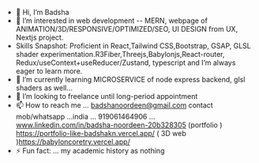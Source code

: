 - 👋 Hi, I’m Badsha
- 👀 I’m interested in web development -- MERN,  webpage of ANIMATION/3D/RESPONSIVE/OPTIMIZED/SEO, UI DESIGN from UX, Nextjs project. 
- Skills Snapshot: Proficient in React,Tailwind CSS,Bootstrap, GSAP, GLSL shader experimentation.R3Fiber,Threejs,Babylonjs,React-router, Redux/useContext+useReducer/Zustand, typescript and I’m always eager to learn more.
- 🌱 I’m currently learning MICROSERVICE of node express backend, glsl shaders as well...
- 💞️ I’m looking to freelance until long-period appointment
- 📫 How to reach me ... badshanoordeen@gmail.com
   contact  mob/whatsapp ...india ...  919061464906 ...
   www.linkedin.com/in/badsha-noordeen-20b328305
  (portfolio ) https://portfolio-like-badshakn.vercel.app/
   ( 3D web )https://babyloncoretry.vercel.app/
- ⚡ Fun fact: ... my academic history as  nothing  


